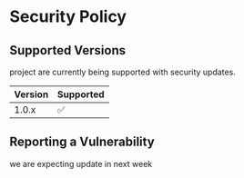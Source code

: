 # Security Policy

## Supported Versions
project are currently being supported with security updates.

| Version | Supported          |
| ------- | ------------------ |
| 1.0.x   | :white_check_mark: |


## Reporting a Vulnerability

we are expecting update in next week
